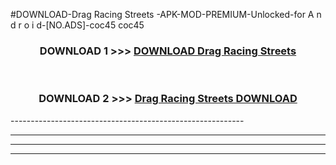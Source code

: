 #DOWNLOAD-Drag Racing Streets -APK-MOD-PREMIUM-Unlocked-for A n d r o i d-[NO.ADS]-coc45 coc45 



<div align="center">

<h3>DOWNLOAD 1 >>> <a href="https://getmod2.web.app/?judul=Drag Racing Streets ">DOWNLOAD Drag Racing Streets </a></h3><br>

<h3>DOWNLOAD 2 >>> <a href="https://getmod2.web.app/?judul=Drag Racing Streets ">Drag Racing Streets  DOWNLOAD </a></h3>

</div>
----------------------------------------------------------

----------------------------------------------------------

----------------------------------------------------------

----------------------------------------------------------



